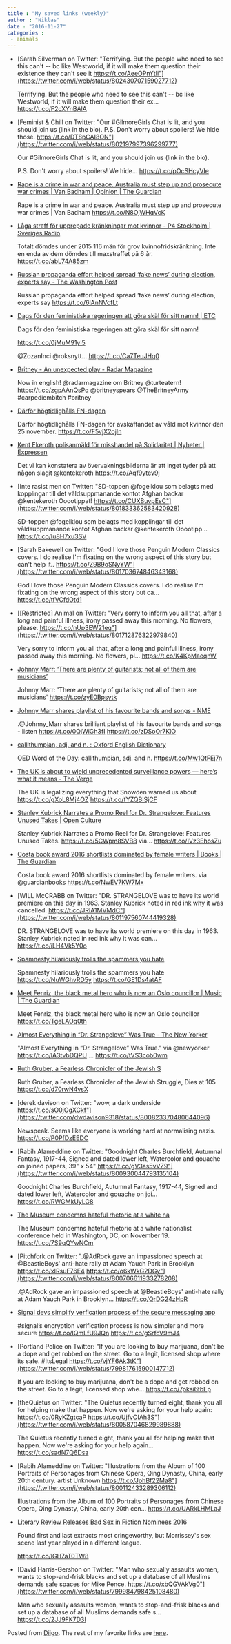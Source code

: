 ```yaml
---
title : "My saved links (weekly)"
author : "Niklas"
date : "2016-11-27"
categories : 
 - animals
---
```


- [Sarah Silverman on Twitter: "Terrifying. But the people who need to see this can't -- bc like Westworld, if it will make them question their existence they can't see it https://t.co/AeeOPnYtIi"](https://twitter.com/i/web/status/802430707159027712)
    
    Terrifying. But the people who need to see this can't -- bc like Westworld, if it will make them question their ex… https://t.co/F2cXYnBAlA
    
- [Feminist & Chill on Twitter: "Our #GilmoreGirls Chat is lit, and you should join us (link in the bio). P.S. Don't worry about spoilers! We hide those. https://t.co/DT8pCAI8ON"](https://twitter.com/i/web/status/802197997396299777)
    
    Our #GilmoreGirls Chat is lit, and you should join us (link in the bio).
    
    P.S. Don't worry about spoilers! We hide… https://t.co/pOcSHcyVIe
    
    
- [Rape is a crime in war and peace. Australia must step up and prosecute war crimes | Van Badham | Opinion | The Guardian](https://www.theguardian.com/commentisfree/2016/nov/25/is-a-in-war-and-peace-australia-must-step-up-and-prosecute-war-crimes?utm_content=buffer10fb3&utm_medium=social&utm_source=twitter.com&utm_campaign=buffer)
    
    Rape is a crime in war and peace. Australia must step up and prosecute war crimes | Van Badham https://t.co/N8OjWHqVcK
    
- [Låga straff för upprepade kränkningar mot kvinnor - P4 Stockholm | Sveriges Radio](http://sverigesradio.se/sida/artikel.aspx?programid=103&artikel=6571310)
    
    Totalt dömdes under 2015 116 män för grov kvinnofridskränkning. Inte en enda av dem dömdes till maxstraffet på 6 år. https://t.co/abL74A85zm
    
- [Russian propaganda effort helped spread ‘fake news’ during election, experts say - The Washington Post](https://www.washingtonpost.com/business/economy/russian-propaganda-effort-helped-spread-fake-news-during-election-experts-say/2016/11/24/793903b6-8a40-4ca9-b712-716af66098fe_story.html?postshare=8981480083858202&tid=ss_tw)
    
    Russian propaganda effort helped spread ‘fake news’ during election, experts say https://t.co/6lAnNVcfLt
    
- [Dags för den feministiska regeringen att göra skäl för sitt namn! | ETC](http://www.etc.se/debatt/dags-den-feministiska-regeringen-att-gora-skal-sitt-namn)
    
    Dags för den feministiska regeringen att göra skäl för sitt namn!
    
    https://t.co/0jMuM91yi5
    
    @ZozanInci @roksnytt… https://t.co/Ca7TeuJHq0
    
- [Britney - An unexpected play - Radar Magazine](http://radarmagazine.se/people/britney-unexpected-play/)
    
    Now in english! @radarmagazine om Britney @turteatern! https://t.co/zgpAAnQsPq @britneyspears @TheBritneyArmy #carpediembitch #britney
    
    
- [Därför högtidlighålls FN-dagen](https://feministisktperspektiv.se/2016/11/25/25nov-motstandets-historia-ar-kvinnors-historia/)
    
    Därför högtidlighålls FN-dagen för avskaffandet av våld mot kvinnor den 25 november. https://t.co/F5vjX2ojIn
    
- [Kent Ekeroth polisanmäld för misshandel på Solidaritet | Nyheter | Expressen](http://www.expressen.se/nyheter/ekeroth-polisanmald-for-misshandel-i-ko/)
    
    Det vi kan konstatera av övervakningsbilderna är att inget tyder på att någon slagit @kentekeroth https://t.co/Aqf9ytev9j
    
- [Inte rasist men on Twitter: "SD-toppen @fogelklou som belagts med kopplingar till det våldsuppmanande kontot Afghan backar @kentekeroth Ooootippat! https://t.co/CUXBuvpEsC"](https://twitter.com/i/web/status/801833362583420928)
    
    SD-toppen @fogelklou som belagts med kopplingar till det våldsuppmanande kontot Afghan backar @kentekeroth Ooootipp… https://t.co/Iu8H7xu3SV
    
- [Sarah Bakewell on Twitter: "God I love those Penguin Modern Classics covers. I do realise I'm fixating on the wrong aspect of this story but can't help it.. https://t.co/Z9B9oSNyYW"](https://twitter.com/i/web/status/801703674846343168)
    
    God I love those Penguin Modern Classics covers. I do realise I'm fixating on the wrong aspect of this story but ca… https://t.co/tfVCfdOtd1
    
- [\[Restricted\] Animal on Twitter: "Very sorry to inform you all that, after a long and painful illness, irony passed away this morning. No flowers, please. https://t.co/nUp3EW21eq"](https://twitter.com/i/web/status/801712876322979840)
    
    Very sorry to inform you all that, after a long and painful illness, irony passed away this morning. No flowers, pl… https://t.co/K4KpMaeqnW
    
- [Johnny Marr: ‘There are plenty of guitarists; not all of them are musicians’](http://www.irishtimes.com/culture/music/johnny-marr-there-are-plenty-of-guitarists-not-all-of-them-are-musicians-1.2873833?utm_source=dlvr.it&utm_medium=twitter)
    
    Johnny Marr: 'There are plenty of guitarists; not all of them are musicians' https://t.co/zyE0Bpsytk
    
- [Johnny Marr shares playlist of his favourite bands and songs - NME](http://www.nme.com/news/music/johnny-marr-shares-playlist-favourite-bands-songs-1870980?utm_source=twitter&utm_medium=social)
    
    .@Johnny\_Marr shares brilliant playlist of his favourite bands and songs - listen https://t.co/0QjWiGh3fI https://t.co/zDSoOr7KlO
    
- [callithumpian, adj. and n. : Oxford English Dictionary](http://www.oed.com/view/Entry/26454)
    
    OED Word of the Day: callithumpian, adj. and n. https://t.co/Mw1QtFEj7n
    
- [The UK is about to wield unprecedented surveillance powers — here’s what it means - The Verge](http://www.theverge.com/2016/11/23/13718768/uk-surveillance-laws-explained-investigatory-powers-bill?utm_campaign=theverge&utm_content=chorus&utm_medium=social&utm_source=twitter)
    
    The UK is legalizing everything that Snowden warned us about https://t.co/gXoL8Mj4OZ https://t.co/fYZQBISjCF
    
- [Stanley Kubrick Narrates a Promo Reel for Dr. Strangelove: Features Unused Takes | Open Culture](http://www.openculture.com/2014/04/stanley-kubrick-narrates-a-promo-reel-for-dr-strangelove.html)
    
    Stanley Kubrick Narrates a Promo Reel for Dr. Strangelove: Features Unused Takes. https://t.co/5CWpm8SVB8 via… https://t.co/IVz3EhosZu
    
- [Costa book award 2016 shortlists dominated by female writers | Books | The Guardian](https://www.theguardian.com/books/2016/nov/22/costa-book-award-2016-shortlists-dominated-by-female-writers-rose-tremain-maggie-o-farrell-sarah-perry?CMP=share_btn_tw)
    
    Costa book award 2016 shortlists dominated by female writers. via @guardianbooks https://t.co/NwEV7KW7Mx
    
- [WILL McCRABB on Twitter: "DR. STRANGELOVE was to have its world premiere on this day in 1963. Stanley Kubrick noted in red ink why it was cancelled. https://t.co/JRIA1MVMdC"](https://twitter.com/i/web/status/801197560744419328)
    
    DR. STRANGELOVE was to have its world premiere on this day in 1963. Stanley Kubrick noted in red ink why it was can… https://t.co/iLH4Vk5Y0o
    
- [Spamnesty hilariously trolls the spammers you hate](http://thenextweb.com/insider/2016/11/22/spamnesty-hilariously-trolls-spammers-hate/)
    
    Spamnesty hilariously trolls the spammers you hate https://t.co/NuWGhvRD5y https://t.co/GE1Ds4atAF
    
- [Meet Fenriz, the black metal hero who is now an Oslo councillor | Music | The Guardian](https://www.theguardian.com/music/2016/nov/21/fenriz-darkthrone-black-metal-oslo-councillor-interview?CMP=share_btn_tw)
    
    Meet Fenriz, the black metal hero who is now an Oslo councillor https://t.co/TgeLAOq0th
    
- [Almost Everything in “Dr. Strangelove” Was True - The New Yorker](http://www.newyorker.com/news/news-desk/almost-everything-in-dr-strangelove-was-true)
    
    "Almost Everything in “Dr. Strangelove” Was True." via @newyorker https://t.co/lA3tvbDQPU … https://t.co/tVS3cob0wm
    
- [Ruth Gruber, a Fearless Chronicler of the Jewish S](http://www.nytimes.com/glogin?URI=http%3A%2F%2Fwww.nytimes.com%2F2016%2F11%2F18%2Fnyregion%2Fruth-gruber-dead.html%3F_r%3D1)
    
    Ruth Gruber, a Fearless Chronicler of the Jewish Struggle, Dies at 105 https://t.co/d70rwN4vsX
    
- [derek davison on Twitter: "wow, a dark underside https://t.co/sO0jOgXCkf"](https://twitter.com/dwdavison9318/status/800823370480644096)
    
    Newspeak. Seems like everyone is working hard at normalising nazis. https://t.co/P0PfDzEEDC
    
- [Rabih Alameddine on Twitter: "Goodnight Charles Burchfield, Autumnal Fantasy, 1917-44, Signed and dated lower left, Watercolor and gouache on joined papers, 39" x 54" https://t.co/gV3as5vVZ9"](https://twitter.com/i/web/status/800930044793135104)
    
    Goodnight Charles Burchfield, Autumnal Fantasy, 1917-44, Signed and dated lower left, Watercolor and gouache on joi… https://t.co/RWGMkUyLG8
    
- [The Museum condemns hateful rhetoric at a white na](https://t.co/7S9qQYwNCm)
    
    The Museum condemns hateful rhetoric at a white nationalist conference held in Washington, DC, on November 19. https://t.co/7S9qQYwNCm
    
- [Pitchfork on Twitter: ".@AdRock gave an impassioned speech at @BeastieBoys' anti-hate rally at Adam Yauch Park in Brooklyn https://t.co/xIRsuF76E4 https://t.co/o6kWkG2DGy"](https://twitter.com/i/web/status/800706611933278208)
    
    .@AdRock gave an impassioned speech at @BeastieBoys' anti-hate rally at Adam Yauch Park in Brooklyn… https://t.co/QrDG24zHpR
    
- [Signal devs simplify verfication process of the secure messaging app](http://www.androidauthority.com/signal-encryption-verification-update-730504/)
    
    #signal’s encryption verification process is now simpler and more secure https://t.co/IQmLfU9JQn https://t.co/gSrfcV9mJ4
    
    
- [Portland Police on Twitter: "If you are looking to buy marijuana, don't be a dope and get robbed on the street. Go to a legit, licensed shop where its safe. #ItsLegal https://t.co/vjYF6Ak3tK"](https://twitter.com/i/web/status/799817615900147712)
    
    If you are looking to buy marijuana, don't be a dope and get robbed on the street. Go to a legit, licensed shop whe… https://t.co/7pksi6tbEp
    
- [theQuietus on Twitter: "The Quietus recently turned eight, thank you all for helping make that happen. Now we're asking for your help again: https://t.co/0RyKZgtcaP https://t.co/UjfvOIAh3S"](https://twitter.com/i/web/status/800587046829989888)
    
    The Quietus recently turned eight, thank you all for helping make that happen. Now we're asking for your help again… https://t.co/sadN7Q6Dsa
    
- [Rabih Alameddine on Twitter: "Illustrations from the Album of 100 Portraits of Personages from Chinese Opera, Qing Dynasty, China, early 20th century. artist Unknown https://t.co/JphBf22Ma8"](https://twitter.com/i/web/status/800112433289306112)
    
    Illustrations from the Album of 100 Portraits of Personages from Chinese Opera, Qing Dynasty, China, early 20th cen… https://t.co/UARkLHMLaJ
    
- [Literary Review Releases Bad Sex in Fiction Nominees 2016](http://nymag.com/thecut/2016/11/literary-review-releases-bad-sex-in-fiction-nominees-2016.html?mid=full-rss-thecut)
    
    Found first and last extracts most cringeworthy, but Morrissey's sex scene last year played in a different league.
    
    https://t.co/lGH7aT0TW8
    
- [David Harris-Gershon on Twitter: "Man who sexually assaults women, wants to stop-and-frisk blacks and set up a database of all Muslims demands safe spaces for Mike Pence. https://t.co/xbQGVAkVg0"](https://twitter.com/i/web/status/799984798425108480)
    
    Man who sexually assaults women, wants to stop-and-frisk blacks and set up a database of all Muslims demands safe s… https://t.co/2JJ9FK7D3I
    

Posted from [Diigo](https://www.diigo.com). The rest of my favorite links are [here](https://www.diigo.com/user/npivic).

